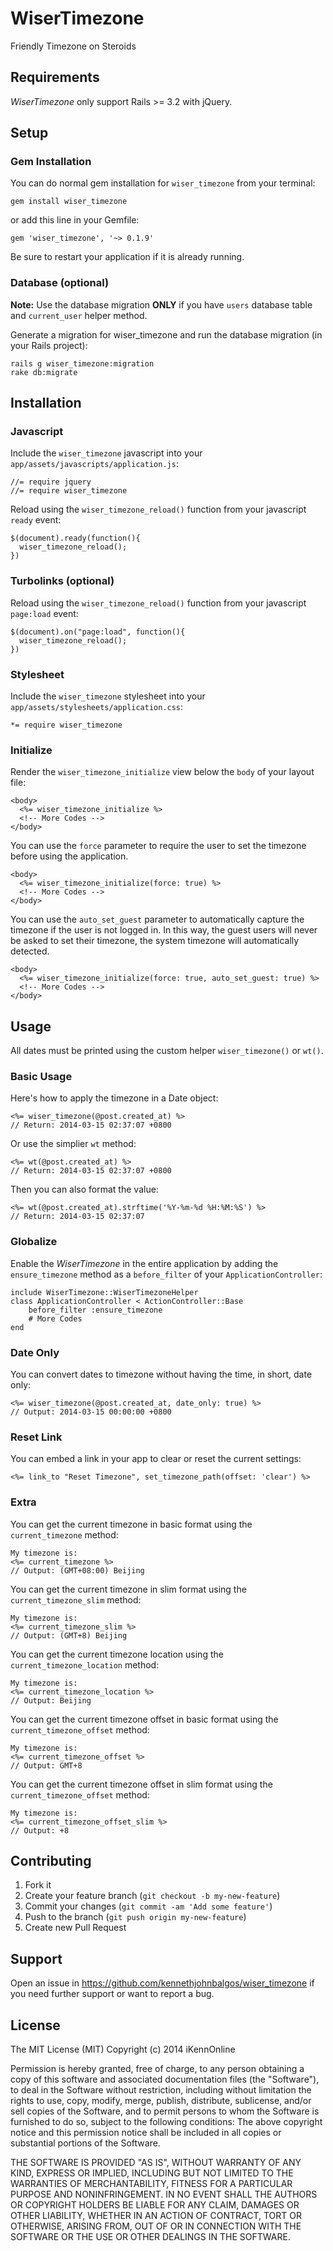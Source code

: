 # WiserTimezone

Friendly Timezone on Steroids

## Requirements

_WiserTimezone_ only support Rails >= 3.2 with jQuery.

## Setup

### Gem Installation

You can do normal gem installation for `wiser_timezone` from your terminal:

    gem install wiser_timezone

or add this line in your Gemfile:

    gem 'wiser_timezone', '~> 0.1.9'

Be sure to restart your application if it is already running.

### Database (optional)

**Note:**
Use the database migration **ONLY** if you have `users` database table and `current_user` helper method.

Generate a migration for wiser_timezone and run the database migration (in your Rails project):

    rails g wiser_timezone:migration
    rake db:migrate

## Installation

### Javascript

Include the `wiser_timezone` javascript into your `app/assets/javascripts/application.js`:

	//= require jquery
	//= require wiser_timezone

Reload using the `wiser_timezone_reload()` function from your javascript `ready` event:

	$(document).ready(function(){
	  wiser_timezone_reload();
	})

### Turbolinks (optional)

Reload using the `wiser_timezone_reload()` function from your javascript `page:load` event:

	$(document).on("page:load", function(){
	  wiser_timezone_reload();
	})

### Stylesheet

Include the `wiser_timezone` stylesheet into your `app/assets/stylesheets/application.css`:

	*= require wiser_timezone

### Initialize

Render the `wiser_timezone_initialize` view below the `body` of your layout file:

	<body>
	  <%= wiser_timezone_initialize %>
	  <!-- More Codes -->
	</body>

You can use the `force` parameter to require the user to set the timezone before using the application.

	<body>
	  <%= wiser_timezone_initialize(force: true) %>
	  <!-- More Codes -->
	</body>

You can use the `auto_set_guest` parameter to automatically capture the timezone if the user is not logged in. In this way, the guest users will never be asked to set their timezone, the system timezone will automatically detected.

	<body>
	  <%= wiser_timezone_initialize(force: true, auto_set_guest: true) %>
	  <!-- More Codes -->
	</body>


## Usage

All dates must be printed using the custom helper `wiser_timezone()` or `wt()`.

### Basic Usage

Here's how to apply the timezone in a Date object:

	<%= wiser_timezone(@post.created_at) %>
	// Return: 2014-03-15 02:37:07 +0800

Or use the simplier `wt` method:

	<%= wt(@post.created_at) %>
	// Return: 2014-03-15 02:37:07 +0800

Then you can also format the value:

	<%= wt(@post.created_at).strftime('%Y-%m-%d %H:%M:%S') %>
	// Return: 2014-03-15 02:37:07

### Globalize

Enable the *WiserTimezone* in the entire application by adding the `ensure_timezone` method as a `before_filter` of your `ApplicationController`:

	include WiserTimezone::WiserTimezoneHelper
	class ApplicationController < ActionController::Base
		before_filter :ensure_timezone
		# More Codes
	end

### Date Only

You can convert dates to timezone without having the time, in short, date only:

	<%= wiser_timezone(@post.created_at, date_only: true) %>
	// Output: 2014-03-15 00:00:00 +0800


### Reset Link

You can embed a link in your app to clear or reset the current settings:

	<%= link_to "Reset Timezone", set_timezone_path(offset: 'clear') %>

### Extra

You can get the current timezone in basic format using the `current_timezone` method:

	My timezone is:
	<%= current_timezone %>
	// Output: (GMT+08:00) Beijing

You can get the current timezone in slim format using the `current_timezone_slim` method:

	My timezone is:
	<%= current_timezone_slim %>
	// Output: (GMT+8) Beijing

You can get the current timezone location using the `current_timezone_location` method:

	My timezone is:
	<%= current_timezone_location %>
	// Output: Beijing

You can get the current timezone offset in basic format using the `current_timezone_offset` method:

	My timezone is:
	<%= current_timezone_offset %>
	// Output: GMT+8

You can get the current timezone offset in slim format using the `current_timezone_offset` method:

	My timezone is:
	<%= current_timezone_offset_slim %>
	// Output: +8

## Contributing

1. Fork it
2. Create your feature branch (`git checkout -b my-new-feature`)
3. Commit your changes (`git commit -am 'Add some feature'`)
4. Push to the branch (`git push origin my-new-feature`)
5. Create new Pull Request

## Support
Open an issue in https://github.com/kennethjohnbalgos/wiser_timezone if you need further support or want to report a bug.

## License

The MIT License (MIT) Copyright (c) 2014 iKennOnline

Permission is hereby granted, free of charge, to any person obtaining a copy of this software and associated documentation files (the "Software"), to deal in the Software without restriction, including without limitation the rights to use, copy, modify, merge, publish, distribute, sublicense, and/or sell copies of the Software, and to permit persons to whom the Software is furnished to do so, subject to the following conditions: The above copyright notice and this permission notice shall be included in all copies or substantial portions of the Software.

THE SOFTWARE IS PROVIDED "AS IS", WITHOUT WARRANTY OF ANY KIND, EXPRESS OR IMPLIED, INCLUDING BUT NOT LIMITED TO THE WARRANTIES OF MERCHANTABILITY, FITNESS FOR A PARTICULAR PURPOSE AND NONINFRINGEMENT. IN NO EVENT SHALL THE AUTHORS OR COPYRIGHT HOLDERS BE LIABLE FOR ANY CLAIM, DAMAGES OR OTHER LIABILITY, WHETHER IN AN ACTION OF CONTRACT, TORT OR OTHERWISE, ARISING FROM, OUT OF OR IN CONNECTION WITH THE SOFTWARE OR THE USE OR OTHER DEALINGS IN THE SOFTWARE.
